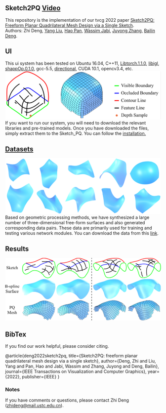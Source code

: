 ## Sketch2PQ [Video](https://rec.ustc.edu.cn/share/21b85b00-10a3-11ee-8ab0-1d920ced0508)
This repository is the implementation of our tvcg 2022 paper [Sketch2PQ: Freeform Planar Quadrilateral Mesh Design via a Single Sketch](https://arxiv.org/abs/2201.09367).<br>
Authors: Zhi Deng, [Yang Liu](https://xueyuhanlang.github.io/), [Hao Pan](https://haopan.github.io/), [Wassim Jabi](https://profiles.cardiff.ac.uk/staff/jabiw), [Juyong Zhang](http://staff.ustc.edu.cn/~juyong/), [Bailin Deng](http://www.bdeng.me/).

## UI
This ui system has been tested on Ubuntu 16.04, C++11, [Libtorch.1.1.0](https://pytorch.org/), [libigl](https://libigl.github.io/), [shappOp.0.1.0](https://www.shapeop.org/), gcc-5.5, [directional](https://github.com/avaxman/Directional), CUDA 10.1, opencv3.4, etc.
![](./image/gui_system.png)
If you want to run our system, you will need to download the relevant libraries and pre-trained models. Once you have downloaded the files, simply extract them to the Sketch_PQ. You can follow the [installation.](https://github.com/Dengzhi-USTC/Sketch2PQ/blob/main/src/installation.md)

## [Datasets]()
![](./image/datasets.png)
Based on geometric processing methods, we have synthesized a large number of three-dimensional free-form surfaces and also generated corresponding data pairs. These data are primarily used for training and testing various network modules. You can download the data from this [link]().

## Results
![](./image/results.png)
## BibTex
If you find our work helpful, please consider citing.

@article{deng2022sketch2pq,
  title={Sketch2PQ: freeform planar quadrilateral mesh design via a single sketch},
  author={Deng, Zhi and Liu, Yang and Pan, Hao and Jabi, Wassim and Zhang, Juyong and Deng, Bailin},
  journal={IEEE Transactions on Visualization and Computer Graphics},
  year={2022},
  publisher={IEEE}
}

### Notes
If you have comments or questions, please contact Zhi Deng ([zhideng@mail.ustc.edu.cn]()).
